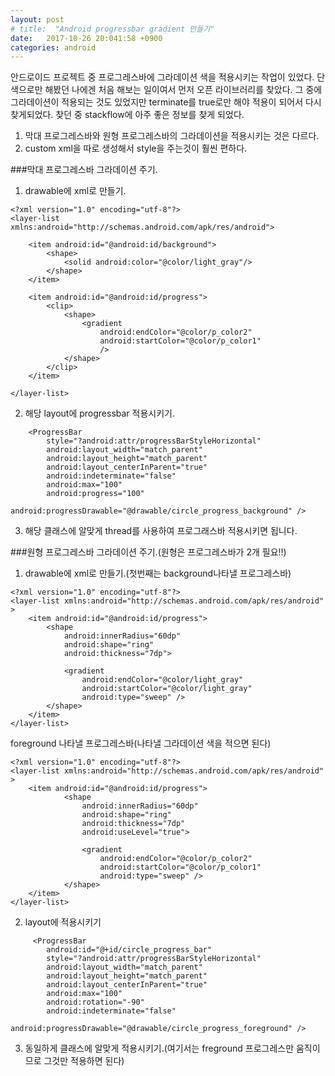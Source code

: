 ```yaml
---
layout: post
# title:  "Android progressbar gradient 만들기"
date:   2017-10-26 20:041:58 +0900
categories: android
---
```

안드로이드 프로젝트 중 프로그레스바에 그라데이션 색을 적용시키는 작업이 있었다.
단색으로만 해봤던 나에겐 처음 해보는 일이여서 먼저 오픈 라이브러리를 찾았다.
그 중에 그라데이션이 적용되는 것도 있었지만 terminate를 true로만 해야 적용이 되어서 다시 찾게되었다.
찾던 중 stackflow에 아주 좋은 정보를 찾게 되었다.

1. 막대 프로그레스바와 원형 프로그레스바의 그라데이션을 적용시키는 것은 다르다.
2. custom xml을 따로 생성해서 style을 주는것이 훨씬 편하다.



###막대 프로그레스바 그라데이션 주기.
1. drawable에 xml로 만들기.

```
<?xml version="1.0" encoding="utf-8"?>
<layer-list xmlns:android="http://schemas.android.com/apk/res/android">

    <item android:id="@android:id/background">
        <shape>
            <solid android:color="@color/light_gray"/>
        </shape>
    </item>

    <item android:id="@android:id/progress">
        <clip>
            <shape>
                <gradient
                    android:endColor="@color/p_color2"
                    android:startColor="@color/p_color1"
                    />
            </shape>
        </clip>
    </item>

</layer-list>
```

2. 해당 layout에 progressbar 적용시키기.
```
    <ProgressBar
        style="?android:attr/progressBarStyleHorizontal"
        android:layout_width="match_parent"
        android:layout_height="match_parent"
        android:layout_centerInParent="true"
        android:indeterminate="false"
        android:max="100"
        android:progress="100"
        android:progressDrawable="@drawable/circle_progress_background" />
```

3. 해당 클래스에 알맞게 thread를 사용하여 프로그래스바 적용시키면 됩니다.

###원형 프로그레스바 그라데이션 주기.(원형은 프로그레스바가 2개 필요!!)
1. drawable에 xml로 만들기.(첫번째는 background나타낼 프로그레스바)

```
<?xml version="1.0" encoding="utf-8"?>
<layer-list xmlns:android="http://schemas.android.com/apk/res/android" >
    <item android:id="@android:id/progress">
        <shape
            android:innerRadius="60dp"
            android:shape="ring"
            android:thickness="7dp">
            
            <gradient
                android:endColor="@color/light_gray"
                android:startColor="@color/light_gray"
                android:type="sweep" />   
        </shape>
    </item>
</layer-list>
```

foreground 나타낼 프로그레스바(나타낼 그라데이션 색을 적으면 된다)
```
<?xml version="1.0" encoding="utf-8"?>
<layer-list xmlns:android="http://schemas.android.com/apk/res/android" >
    <item android:id="@android:id/progress">
            <shape
                android:innerRadius="60dp"
                android:shape="ring"
                android:thickness="7dp"
                android:useLevel="true">
                
                <gradient
                    android:endColor="@color/p_color2"
                    android:startColor="@color/p_color1"
                    android:type="sweep" />   
            </shape>
    </item>
</layer-list>
```

2. layout에 적용시키기
```
     <ProgressBar
        android:id="@+id/circle_progress_bar"
        style="?android:attr/progressBarStyleHorizontal"
        android:layout_width="match_parent"
        android:layout_height="match_parent"
        android:layout_centerInParent="true"
        android:max="100"
        android:rotation="-90"
        android:indeterminate="false"
        android:progressDrawable="@drawable/circle_progress_foreground" />
```

3. 동일하게 클래스에 알맞게 적용시키기.(여기서는 freground 프로그레스만 움직이므로 그것만 적용하면 된다)

[jekyll-gh]:   https://github.com/quarl894
